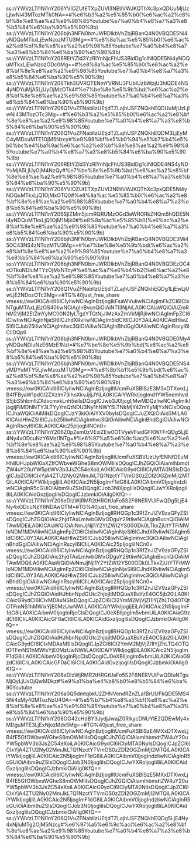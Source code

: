 ss://YWVzLTI1Ni1nY206YVlOZUtETXpZUVl3NEtiVWJKQThXc3pxQDUuMjUzLjIwNi43MTozMTk0NA==#%e6%b3%a2%e5%85%b0(%e6%ac%a2%e8%bf%8e%e8%ae%a2%e9%98%85Youtube%e7%a0%b4%e8%a7%a3%e8%b5%84%e6%ba%90%e5%90%9b)
ss://YWVzLTI1Ni1nY206bjh3NFN0bmJWRDlkbVhZbjRBanQ4N0VBQDE5Ni4yNDQuMTkxLjEwNzozMTU3Mg==#%e8%8a%ac%e5%85%b0(%e6%ac%a2%e8%bf%8e%e8%ae%a2%e9%98%85Youtube%e7%a0%b4%e8%a7%a3%e8%b5%84%e6%ba%90%e5%90%9b)
ss://YWVzLTI1Ni1nY206REtYZld3YzRlYnNjcFhUS3BidDg1clNIQDE5Ni4yNDQuMTkxLjEwNzozODc0Mg==#%e8%8a%ac%e5%85%b0(%e6%ac%a2%e8%bf%8e%e8%ae%a2%e9%98%85Youtube%e7%a0%b4%e8%a7%a3%e8%b5%84%e6%ba%90%e5%90%9b)
ss://YWVzLTI1Ni1nY206Tkh3UVRQTENmYVRNU3FUblUzbWpjU3hlQDE4NS4yNDYuMjA5LjUyOjMzOTk4#%e7%be%8e%e5%9b%bd(%e6%ac%a2%e8%bf%8e%e8%ae%a2%e9%98%85Youtube%e7%a0%b4%e8%a7%a3%e8%b5%84%e6%ba%90%e5%90%9b)
ss://YWVzLTI1Ni1nY206Q1VuZFNabllzUEtjdTZLajhUSFZNQkhEQDUuMjUzLjIwNi43MTozOTc3Mg==#%e6%b3%a2%e5%85%b0(%e6%ac%a2%e8%bf%8e%e8%ae%a2%e9%98%85Youtube%e7%a0%b4%e8%a7%a3%e8%b5%84%e6%ba%90%e5%90%9b)
ss://YWVzLTI1Ni1nY206Q1VuZFNabllzUEtjdTZLajhUSFZNQkhEQDM3LjEyMC4yMDcuMTE1OjM5Nzcy#%e9%98%bf%e5%b0%94%e5%b7%b4%e5%b0%bc%e4%ba%9a(%e6%ac%a2%e8%bf%8e%e8%ae%a2%e9%98%85Youtube%e7%a0%b4%e8%a7%a3%e8%b5%84%e6%ba%90%e5%90%9b)
ss://YWVzLTI1Ni1nY206REtYZld3YzRlYnNjcFhUS3BidDg1clNIQDE4NS4yNDYuMjA5LjUyOjM4NzQy#%e7%be%8e%e5%9b%bd(%e6%ac%a2%e8%bf%8e%e8%ae%a2%e9%98%85Youtube%e7%a0%b4%e8%a7%a3%e8%b5%84%e6%ba%90%e5%90%9b)
ss://YWVzLTI1Ni1nY206YVlOZUtETXpZUVl3NEtiVWJKQThXc3pxQDE5Ni4yNDQuMTkxLjQ1OjMxOTQ0#%e8%8a%ac%e5%85%b0(%e6%ac%a2%e8%bf%8e%e8%ae%a2%e9%98%85Youtube%e7%a0%b4%e8%a7%a3%e8%b5%84%e6%ba%90%e5%90%9b)
ss://YWVzLTI1Ni1nY206SjlZMm5jcmRQRUMzOGd3eWRORkZHQm5hQDE5Ni4yNDQuMTkxLjQ1OjM1Mjk0#%e8%8a%ac%e5%85%b0(%e6%ac%a2%e8%bf%8e%e8%ae%a2%e9%98%85Youtube%e7%a0%b4%e8%a7%a3%e8%b5%84%e6%ba%90%e5%90%9b)
ss://YWVzLTI1Ni1nY206bjh3NFN0bmJWRDlkbVhZbjRBanQ4N0VBQDE3Mi45OC43NS4zNTozMTU3Mg==#%e7%be%8e%e5%9b%bd(%e6%ac%a2%e8%bf%8e%e8%ae%a2%e9%98%85Youtube%e7%a0%b4%e8%a7%a3%e8%b5%84%e6%ba%90%e5%90%9b)
ss://YWVzLTI1Ni1nY206bjh3NFN0bmJWRDlkbVhZbjRBanQ4N0VBQDEzOC4xOTkuNDIuMTYzOjMxNTcy#%e6%ac%a7%e6%b4%b2(%e6%ac%a2%e8%bf%8e%e8%ae%a2%e9%98%85Youtube%e7%a0%b4%e8%a7%a3%e8%b5%84%e6%ba%90%e5%90%9b)
ss://YWVzLTI1Ni1nY206Q1VuZFNabllzUEtjdTZLajhUSFZNQkhEQDg1LjEwLjUwLjE2NDozOTc3Mg==#TG%40just_free_share
vmess://ew0KICAidiI6ICIyIiwNCiAgInBzIjogIkFsaWVuIiwNCiAgImFkZCI6ICIxNTguMTAxLjEzOS40IiwNCiAgInBvcnQiOiAiNTI3NjAiLA0KICAiaWQiOiAiZmRhM2VjM2EtZmYyMC00N2IyLTgzYTQtNjJlMzAxZmVkMjRjIiwNCiAgImFpZCI6ICIwIiwNCiAgInNjeSI6ICJhdXRvIiwNCiAgIm5ldCI6ICJ0Y3AiLA0KICAidHlwZSI6ICJub25lIiwNCiAgImhvc3QiOiAiIiwNCiAgInBhdGgiOiAiIiwNCiAgInRscyI6ICIiDQp9
ss://YWVzLTI1Ni1nY206bjh3NFN0bmJWRDlkbVhZbjRBanQ4N0VBQDE0My4yNDQuNDIuNzE6MzE1NzI=#%e7%be%8e%e5%9b%bd(%e6%ac%a2%e8%bf%8e%e8%ae%a2%e9%98%85Youtube%e7%a0%b4%e8%a7%a3%e8%b5%84%e6%ba%90%e5%90%9b)
ss://YWVzLTI1Ni1nY206bjh3NFN0bmJWRDlkbVhZbjRBanQ4N0VBQDE5NS4yMDYuMTY5LjIwMzozMTU3Mg==#%e8%8b%b1%e5%9b%bd(%e6%ac%a2%e8%bf%8e%e8%ae%a2%e9%98%85Youtube%e7%a0%b4%e8%a7%a3%e8%b5%84%e6%ba%90%e5%90%9b)
vmess://ew0KICAidiI6ICIyIiwNCiAgInBzIjogIltUcmFuXSBISzE3M3xDTXwxLjB4fFByaW1pdGl2ZXzlm73lhoXkvJjljJYiLA0KICAiYWRkIjogImd1YW5nemhvdS5jbS5hbmltZXdvcmxkLnh5eiIsDQogICJwb3J0IjogIjMwMDQzIiwNCiAgImlkIjogIjFiMDhlNTY3LTYyYmQtNDU3Ny1hNWY5LTNkMjY4ZmYyMjYxNCIsDQogICJhaWQiOiAiMiIsDQogICJzY3kiOiAiYXV0byIsDQogICJuZXQiOiAid3MiLA0KICAidHlwZSI6ICJub25lIiwNCiAgImhvc3QiOiAiIiwNCiAgInBhdGgiOiAiIiwNCiAgInRscyI6ICIiLA0KICAic25pIjogIiINCn0=
ss://YWVzLTI1Ni1nY206Z0pZem0zVExiZEw0OTVyeVFwdGFKWFFrQDg5LjE4Ny4xODcuNzY6MzI1NTg=#%e6%97%a5%e6%9c%ac(%e6%ac%a2%e8%bf%8e%e8%ae%a2%e9%98%85Youtube%e7%a0%b4%e8%a7%a3%e8%b5%84%e6%ba%90%e5%90%9b)
vmess://ew0KICAidiI6ICIyIiwNCiAgInBzIjogIltUcmFuXSBVUzUyfENNfDEuMHh8UHJpbWl0aXZlfOWbveWGheS8mOWMliIsDQogICJhZGQiOiAiamlhbmdtZW4uY20uYW5pbWV3b3JsZC54eXoiLA0KICAicG9ydCI6ICIyMTA0NSIsDQogICJpZCI6ICIxYjA4ZTU2Ny02MmJkLTQ1NzctYTVmOS0zZDI2OGZmMjI2MTQiLA0KICAiYWlkIjogIjIiLA0KICAic2N5IjogImF1dG8iLA0KICAibmV0IjogIndzIiwNCiAgInR5cGUiOiAibm9uZSIsDQogICJob3N0IjogIiIsDQogICJwYXRoIjogIi8iLA0KICAidGxzIjogIiIsDQogICJzbmkiOiAiIg0KfQ==
ss://YWVzLTI1Ni1nY206eDIzWjRMR2tHRGtUaFo5S2F6NERVUlFwQDg5LjE4Ny4xODcuNzY6NDAwOTM=#TG%40just_free_share
vmess://ew0KICAidiI6ICIyIiwNCiAgInBzIjogIlRHQGp1c3RfZnJlZV9zaGFyZSIsDQogICJhZGQiOiAic2hjdTAxLmlwbGMxODguY29tIiwNCiAgInBvcnQiOiAiMTAwMDEiLA0KICAiaWQiOiAiNmJjNjI1Y2YtZWI2YS00ODk0LTkxZjUtYTFiMWIxNDM1MDViIiwNCiAgImFpZCI6ICIxIiwNCiAgInNjeSI6ICJhdXRvIiwNCiAgIm5ldCI6ICJ0Y3AiLA0KICAidHlwZSI6ICJub25lIiwNCiAgImhvc3QiOiAiIiwNCiAgInBhdGgiOiAiIiwNCiAgInRscyI6ICIiLA0KICAic25pIjogIiINCn0=
vmess://ew0KICAidiI6ICIyIiwNCiAgInBzIjogIlRHQGp1c3RfZnJlZV9zaGFyZSIsDQogICJhZGQiOiAic2hjdTAxLmlwbGMxODguY29tIiwNCiAgInBvcnQiOiAiMTAwMDQiLA0KICAiaWQiOiAiNmJjNjI1Y2YtZWI2YS00ODk0LTkxZjUtYTFiMWIxNDM1MDViIiwNCiAgImFpZCI6ICIxIiwNCiAgInNjeSI6ICJhdXRvIiwNCiAgIm5ldCI6ICJ0Y3AiLA0KICAidHlwZSI6ICJub25lIiwNCiAgImhvc3QiOiAiIiwNCiAgInBhdGgiOiAiIiwNCiAgInRscyI6ICIiLA0KICAic25pIjogIiINCn0=
vmess://ew0KICAidiI6ICIyIiwNCiAgInBzIjogIlRHQGp1c3RfZnJlZV9zaGFyZSIsDQogICJhZGQiOiAidHJhbnNpdGUtc2hjbjItMDQuaXBsYzE4OC5jb20iLA0KICAicG9ydCI6ICIxMDAxNSIsDQogICJpZCI6ICI2YmM2MjVjZi1lYjZhLTQ4OTQtOTFmNS1hMWIxYjE0MzUwNWIiLA0KICAiYWlkIjogIjEiLA0KICAic2N5IjogImF1dG8iLA0KICAibmV0IjogInRjcCIsDQogICJ0eXBlIjogIm5vbmUiLA0KICAiaG9zdCI6ICIiLA0KICAicGF0aCI6ICIiLA0KICAidGxzIjogIiIsDQogICJzbmkiOiAiIg0KfQ==
vmess://ew0KICAidiI6ICIyIiwNCiAgInBzIjogIlRHQGp1c3RfZnJlZV9zaGFyZSIsDQogICJhZGQiOiAidHJhbnNpdGUtc2hjbjItMDQuaXBsYzE4OC5jb20iLA0KICAicG9ydCI6ICIxMDAxMSIsDQogICJpZCI6ICI2YmM2MjVjZi1lYjZhLTQ4OTQtOTFmNS1hMWIxYjE0MzUwNWIiLA0KICAiYWlkIjogIjEiLA0KICAic2N5IjogImF1dG8iLA0KICAibmV0IjogInRjcCIsDQogICJ0eXBlIjogIm5vbmUiLA0KICAiaG9zdCI6ICIiLA0KICAicGF0aCI6ICIiLA0KICAidGxzIjogIiIsDQogICJzbmkiOiAiIg0KfQ==
ss://YWVzLTI1Ni1nY206eDIzWjRMR2tHRGtUaFo5S2F6NERVUlFwQDIuNTguMjQyLjUxOjQwMDkz#%e9%a1%ba%e4%b8%b0%e8%b5%84%e6%ba%90Youtube
ss://YWVzLTI1Ni1nY206a0Q5dmtqbkU2ZHNVendRZnZLa1BrUUFkQDE5MS45Ni4xMy40MTozNzU4OA==#%e5%b7%b4%e8%a5%bf(%e6%ac%a2%e8%bf%8e%e8%ae%a2%e9%98%85Youtube%e7%a0%b4%e8%a7%a3%e8%b5%84%e6%ba%90%e5%90%9b)
ss://YWVzLTI1Ni1nY206OG42cHdBY3JydjJwajZ0RlkycDNUYlE2QDEwMy4xMDguMTE3LjExNjozMzk5Mg==#TG%40just_free_share
vmess://ew0KICAidiI6ICIyIiwNCiAgInBzIjogIltUcmFuXSBISzE4MXxDTXwxLjB4fE5GfOWbveWGheS8mOWMliIsDQogICJhZGQiOiAiamlhbmdtZW4uY20uYW5pbWV3b3JsZC54eXoiLA0KICAicG9ydCI6ICIyMTA0NyIsDQogICJpZCI6ICIxYjA4ZTU2Ny02MmJkLTQ1NzctYTVmOS0zZDI2OGZmMjI2MTQiLA0KICAiYWlkIjogIjIiLA0KICAic2N5IjogImF1dG8iLA0KICAibmV0IjogIndzIiwNCiAgInR5cGUiOiAibm9uZSIsDQogICJob3N0IjogIiIsDQogICJwYXRoIjogIi8iLA0KICAidGxzIjogIiIsDQogICJzbmkiOiAiIg0KfQ==
vmess://ew0KICAidiI6ICIyIiwNCiAgInBzIjogIltUcmFuXSBISzE5MXxDTXwxLjB4fE5GfOWbveWGheS8mOWMliIsDQogICJhZGQiOiAiamlhbmdtZW4uY20uYW5pbWV3b3JsZC54eXoiLA0KICAicG9ydCI6ICIyMTA0NiIsDQogICJpZCI6ICIxYjA4ZTU2Ny02MmJkLTQ1NzctYTVmOS0zZDI2OGZmMjI2MTQiLA0KICAiYWlkIjogIjIiLA0KICAic2N5IjogImF1dG8iLA0KICAibmV0IjogIndzIiwNCiAgInR5cGUiOiAibm9uZSIsDQogICJob3N0IjogIiIsDQogICJwYXRoIjogIi8iLA0KICAidGxzIjogIiIsDQogICJzbmkiOiAiIg0KfQ==
ss://YWVzLTI1Ni1nY206Q1VuZFNabllzUEtjdTZLajhUSFZNQkhEQDg5LjE4Ny4xNjIuMTg2OjM5Nzcy#%e6%97%a5%e6%9c%ac(%e6%ac%a2%e8%bf%8e%e8%ae%a2%e9%98%85Youtube%e7%a0%b4%e8%a7%a3%e8%b5%84%e6%ba%90%e5%90%9b)
